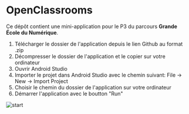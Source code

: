 # OpenClassrooms

Ce dépôt contient une mini-application pour le P3 du parcours **Grande École du Numérique**.

1. Télécharger le dossier de l'application depuis le lien Github au format .zip
2. Décompresser le dossier de l'application et le copier sur votre ordinateur 
2. Ouvrir Android Studio
4. Importer le projet dans Android Studio avec le chemin suivant: File -> New -> Import Project
5. Choisir le chemin du dossier de l'application sur votre ordinateur
6. Démarrer l'application avec le boutton "Run"

![start](https://user-images.githubusercontent.com/53181289/73194613-c3595700-412c-11ea-8072-a00bf94f97db.jpg)
